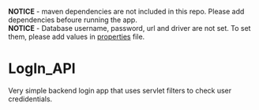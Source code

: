 **NOTICE** - maven dependencies are not included in this repo. Please add dependencies befoure running the app.<br>
**NOTICE** - Database username, password, url and driver are not set. To set them, please add values in [properties](https://github.com/kakarot94/LogIn_API/blob/main/src/main/resources/config.properties) file.

# LogIn_API
Very simple backend login app that uses servlet filters to check user credidentials.
